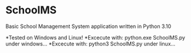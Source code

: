 # SchoolMS
Basic School Management System application written in Python 3.10

*Tested on Windows and Linux!
*Excecute with: python.exe SchoolMS.py under windows...
*Excecute with: python3 SchoolMS.py under linux...

